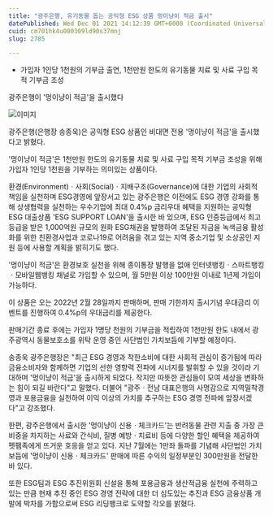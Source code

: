```yaml
---
title: "광주은행, 유기동물 돕는 공익형 ESG 상품 멍이냥이 적금 출시"
datePublished: Wed Dec 01 2021 14:12:39 GMT+0000 (Coordinated Universal Time)
cuid: cm701hk4u000309ld90s37mnj
slug: 2785

---
```



- 가입자 1인당 1천원의 기부금 출연, 1천만원 한도의 유기동물 치료 및 사료 구입 목적 기부금 조성

광주은행이 '멍이냥이 적금'을 출시했다

![이미지](https://cdn.hashnode.com/res/hashnode/image/upload/v1739251583519/3027d1ec-924f-49c4-94a4-845f55d19b8f.jpeg)

광주은행(은행장 송종욱)은 공익형 ESG 상품인 비대면 전용 '멍이냥이 적금'을 출시했다고 밝혔다.

'멍이냥이 적금'은 1천만원 한도의 유기동물 치료 및 사료 구입 목적 기부금 조성을 위해 가입자 1인당 1천원을 기부하는 의미있는 상품이다.

환경(Environment)ㆍ사회(Social)ㆍ지배구조(Governance)에 대한 기업의 사회적 책임을 실천하며 ESG경영에 앞장서고 있는 광주은행은 이전에도 ESG 경영 강화를 통해 상생협력을 실천하는 우수기업에 최대 0.4%p 금리우대 혜택을 지원하는 공익형 ESG 대출상품 'ESG SUPPORT LOAN'을 출시한 바 있으며, ESG 인증등급에서 최고등급을 받은 1,000억원 규모의 원화 ESG채권을 발행하여 조달된 자금을 녹색금융 활성화를 위한 친환경사업과 코로나19로 어려움을 겪고 있는 지역 중소기업 및 소상공인 지원 등에 사용할 계획을 밝히기도 했다.

'멍이냥이 적금'은 환경보호 실천을 위해 종이통장 발행을 없애 인터넷뱅킹ㆍ스마트뱅킹ㆍ모바일웹뱅킹 채널로 가입할 수 있으며, 월 5만원 이상 100만원 이내로 1년제 가입이 가능하다.

이 상품은 오는 2022년 2월 28일까지 판매하며, 판매 기한까지 출시기념 우대금리 이벤트를 진행하여 0.4%p의 우대금리를 제공한다.

판매기간 종료 후에는 가입자 1명당 천원의 기부금을 적립하여 1천만원 한도 내에서 광주광역시 동물보호소를 위탁 운영 중인 사단법인 가치보듬에 기부할 예정이다.

송종욱 광주은행장은 "최근 ESG 경영과 착한소비에 대한 사회적 관심이 증가됨에 따라 금융소비자와 함께하면 기업의 선한 영향력 전파에 시너지를 발휘할 수 있을 것이라 기대하며 '멍이냥이 적금'을 출시하게 되었다. 작지만 따뜻한 관심들이 모여 세상을 변화하는 힘이 되길 바란다"고 말했다. 더불어 "광주ㆍ전남 대표은행의 사명감으로 지역밀착경영과 포용금융을 실천하여 이익 이상의 가치를 추구하는 ESG 경영 전파에 앞장서겠다"고 강조했다.

한편, 광주은행에서 출시한 '멍이냥이 신용ㆍ체크카드'는 반려동물 관련 지출 중 가장 큰 비중을 차지하는 사료와 간식비, 질병 예방ㆍ치료비 등에 다양한 할인 혜택을 제공하여 펫팸족에게 뜨거운 호응을 얻고 있다. 지난 7월에는 1만좌 돌파를 기념해 사단법인 가치보듬에 '멍이냥이 신용ㆍ체크카드' 판매에 따른 수익의 일정부분인 300만원을 전달한 바 있다.

또한 ESG팀과 ESG 추진위원회 신설을 통해 포용금융과 생산적금융 실천에 주력하고 있는 만큼 현재 추진 중인 ESG 경영 전략에 대한 더 심도있는 추진과 ESG 금융상품 개발에 박차를 가함으로써 ESG 리딩뱅크로 도약할 각오를 밝혔다.